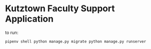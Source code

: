 # Kutztown Faculty Support Application

to run: 

`pipenv shell
python manage.py migrate
python manage.py runserver`

